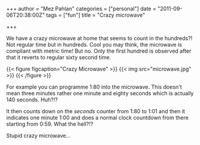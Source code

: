 +++
author = "Mez Pahlan"
categories = ["personal"]
date = "2011-09-06T20:38:00Z"
tags = ["fun"]
title = "Crazy microwave"

+++

We have a crazy microwave at home that seems to count in the hundreds?! Not regular time but in hundreds. Cool you may
think, the microwave is compliant with metric time! But no. Only the first hundred is observed after that it reverts to
regular sixty second time.

{{< figure figcaption="Crazy Microwave" >}}
    {{< img src="microwave.jpg" >}}
{{< /figure >}}

<!--more-->

For example you can programme 1:80 into the microwave. This doesn't mean three minutes rather one minute and eighty
seconds which is actually 140 seconds. Huh?!?

It then counts down on the *seconds* counter from 1:80 to 1:01 and then it indicates one minute 1:00 and does a normal
clock countdown from there starting from 0:59. What the hell?!?

Stupid crazy microwave...
